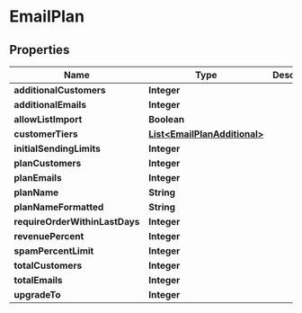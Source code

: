 
# EmailPlan

## Properties
Name | Type | Description | Notes
------------ | ------------- | ------------- | -------------
**additionalCustomers** | **Integer** |  |  [optional]
**additionalEmails** | **Integer** |  |  [optional]
**allowListImport** | **Boolean** |  |  [optional]
**customerTiers** | [**List&lt;EmailPlanAdditional&gt;**](EmailPlanAdditional.md) |  |  [optional]
**initialSendingLimits** | **Integer** |  |  [optional]
**planCustomers** | **Integer** |  |  [optional]
**planEmails** | **Integer** |  |  [optional]
**planName** | **String** |  |  [optional]
**planNameFormatted** | **String** |  |  [optional]
**requireOrderWithinLastDays** | **Integer** |  |  [optional]
**revenuePercent** | **Integer** |  |  [optional]
**spamPercentLimit** | **Integer** |  |  [optional]
**totalCustomers** | **Integer** |  |  [optional]
**totalEmails** | **Integer** |  |  [optional]
**upgradeTo** | **Integer** |  |  [optional]



